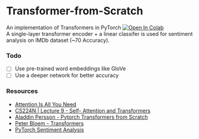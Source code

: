 # Transformer-from-Scratch

An implementation of Transformers in PyTorch [![Open In Colab](https://colab.research.google.com/assets/colab-badge.svg)](https://colab.research.google.com/drive/1AgLOnXB7E8V7MoZMHMhcpsDba4mJkURg#scrollTo=iQTSI_VANdHq)
<br>
A single-layer transformer encoder + a linear classifer is used for sentiment analysis on IMDb dataset (~70 Accuracy).<br>

### Todo
- [ ] Use pre-trained word embeddings like GloVe
- [ ] Use a deeper network for better accuracy

### Resources
- [Attention Is All You Need](https://arxiv.org/abs/1706.03762)
- [CS224N | Lecture 9 - Self- Attention and Transformers](https://www.youtube.com/watch?v=ptuGllU5SQQ&list=PLoROMvodv4rOSH4v6133s9LFPRHjEmbmJ&index=9)
- [Aladdin Persson - Pytorch Transformers from Scratch](https://www.youtube.com/watch?v=U0s0f995w14)
- [Peter Bloem - Transformers](http://peterbloem.nl/blog/transformers)
- [PyTorch Sentiment Analysis](https://github.com/bentrevett/pytorch-sentiment-analysis)
